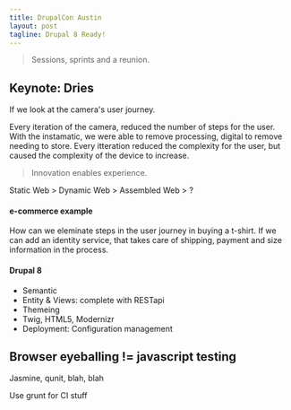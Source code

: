 ```yaml
---
title: DrupalCon Austin
layout: post
tagline: Drupal 8 Ready!
---
```


> Sessions, sprints and a reunion.


## Keynote: Dries

If we look at the camera's user journey.

Every iteration of the camera, reduced the number of steps for the user. With the instamatic, we were able to remove processing, digital to remove needing to store. Every itteration reduced the complexity for the user, but caused the complexity of the device to increase.

> Innovation enables experience.

Static Web > Dynamic Web > Assembled Web > ?

#### e-commerce example

How can we eleminate steps in the user journey in buying a t-shirt. If we can add an identity service, that takes care of shipping, payment and size information in the process.


#### Drupal 8

- Semantic
- Entity & Views: complete with RESTapi
- Themeing
- Twig, HTML5, Modernizr
- Deployment: Configuration management

## Browser eyeballing != javascript testing

Jasmine, qunit, blah, blah

Use grunt for CI stuff 
